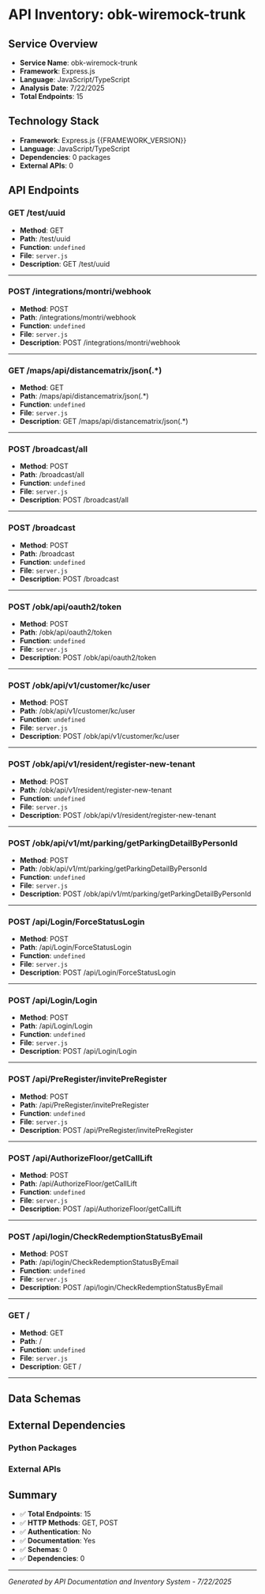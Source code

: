 # API Inventory: obk-wiremock-trunk

## Service Overview

- **Service Name**: obk-wiremock-trunk
- **Framework**: Express.js
- **Language**: JavaScript/TypeScript
- **Analysis Date**: 7/22/2025
- **Total Endpoints**: 15

## Technology Stack

- **Framework**: Express.js {{FRAMEWORK_VERSION}}
- **Language**: JavaScript/TypeScript
- **Dependencies**: 0 packages
- **External APIs**: 0

## API Endpoints

### GET /test/uuid

- **Method**: GET
- **Path**: /test/uuid
- **Function**: `undefined`
- **File**: `server.js`
- **Description**: GET /test/uuid

---

### POST /integrations/montri/webhook

- **Method**: POST
- **Path**: /integrations/montri/webhook
- **Function**: `undefined`
- **File**: `server.js`
- **Description**: POST /integrations/montri/webhook

---

### GET /maps/api/distancematrix/json(.*)

- **Method**: GET
- **Path**: /maps/api/distancematrix/json(.*)
- **Function**: `undefined`
- **File**: `server.js`
- **Description**: GET /maps/api/distancematrix/json(.*)

---

### POST /broadcast/all

- **Method**: POST
- **Path**: /broadcast/all
- **Function**: `undefined`
- **File**: `server.js`
- **Description**: POST /broadcast/all

---

### POST /broadcast

- **Method**: POST
- **Path**: /broadcast
- **Function**: `undefined`
- **File**: `server.js`
- **Description**: POST /broadcast

---

### POST /obk/api/oauth2/token

- **Method**: POST
- **Path**: /obk/api/oauth2/token
- **Function**: `undefined`
- **File**: `server.js`
- **Description**: POST /obk/api/oauth2/token

---

### POST /obk/api/v1/customer/kc/user

- **Method**: POST
- **Path**: /obk/api/v1/customer/kc/user
- **Function**: `undefined`
- **File**: `server.js`
- **Description**: POST /obk/api/v1/customer/kc/user

---

### POST /obk/api/v1/resident/register-new-tenant

- **Method**: POST
- **Path**: /obk/api/v1/resident/register-new-tenant
- **Function**: `undefined`
- **File**: `server.js`
- **Description**: POST /obk/api/v1/resident/register-new-tenant

---

### POST /obk/api/v1/mt/parking/getParkingDetailByPersonId

- **Method**: POST
- **Path**: /obk/api/v1/mt/parking/getParkingDetailByPersonId
- **Function**: `undefined`
- **File**: `server.js`
- **Description**: POST /obk/api/v1/mt/parking/getParkingDetailByPersonId

---

### POST /api/Login/ForceStatusLogin

- **Method**: POST
- **Path**: /api/Login/ForceStatusLogin
- **Function**: `undefined`
- **File**: `server.js`
- **Description**: POST /api/Login/ForceStatusLogin

---

### POST /api/Login/Login

- **Method**: POST
- **Path**: /api/Login/Login
- **Function**: `undefined`
- **File**: `server.js`
- **Description**: POST /api/Login/Login

---

### POST /api/PreRegister/invitePreRegister

- **Method**: POST
- **Path**: /api/PreRegister/invitePreRegister
- **Function**: `undefined`
- **File**: `server.js`
- **Description**: POST /api/PreRegister/invitePreRegister

---

### POST /api/AuthorizeFloor/getCallLift

- **Method**: POST
- **Path**: /api/AuthorizeFloor/getCallLift
- **Function**: `undefined`
- **File**: `server.js`
- **Description**: POST /api/AuthorizeFloor/getCallLift

---

### POST /api/login/CheckRedemptionStatusByEmail

- **Method**: POST
- **Path**: /api/login/CheckRedemptionStatusByEmail
- **Function**: `undefined`
- **File**: `server.js`
- **Description**: POST /api/login/CheckRedemptionStatusByEmail

---

### GET /

- **Method**: GET
- **Path**: /
- **Function**: `undefined`
- **File**: `server.js`
- **Description**: GET /

---



## Data Schemas



## External Dependencies

### Python Packages


### External APIs


## Summary

- ✅ **Total Endpoints**: 15
- ✅ **HTTP Methods**: GET, POST
- ✅ **Authentication**: No
- ✅ **Documentation**: Yes
- ✅ **Schemas**: 0
- ✅ **Dependencies**: 0

---

*Generated by API Documentation and Inventory System - 7/22/2025* 